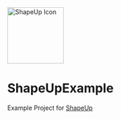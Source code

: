 <img height="128" alt="ShapeUp Icon" src="https://user-images.githubusercontent.com/2143656/169412917-1426c8ff-5e76-437a-8cb7-492efa613d07.png">

# ShapeUpExample
Example Project for [ShapeUp](https://github.com/ryanlintott/ShapeUp)

